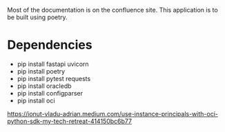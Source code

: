 Most of the documentation is on the confluence site.
This application is to be built using poetry.

# Dependencies

- pip install fastapi uvicorn
- pip install poetry
- pip install pytest requests
- pip install oracledb
- pip install configparser
- pip install oci

https://ionut-vladu-adrian.medium.com/use-instance-principals-with-oci-python-sdk-my-tech-retreat-414150bc6b77